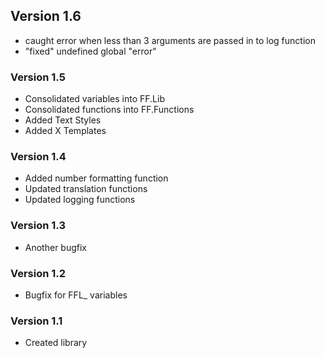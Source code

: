 ## Version 1.6
 - caught error when less than 3 arguments are passed in to log function
 - "fixed" undefined global "error"

### Version 1.5
- Consolidated variables into FF.Lib
- Consolidated functions into FF.Functions
- Added Text Styles
- Added X Templates

### Version 1.4
- Added number formatting function
- Updated translation functions
- Updated logging functions

### Version 1.3
- Another bugfix

### Version 1.2
- Bugfix for FFL_ variables

### Version 1.1
- Created library